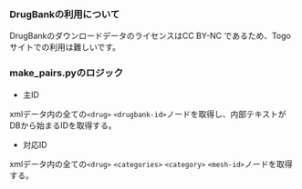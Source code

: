 ### DrugBankの利用について
DrugBankのダウンロードデータのライセンスはCC BY-NC であるため、Togoサイトでの利用は難しいです。

### make_pairs.pyのロジック

- 主ID

xmlデータ内の全ての`<drug>` `<drugbank-id>`ノードを取得し、内部テキストがDBから始まるIDを取得する。

- 対応ID

xmlデータ内の全ての`<drug>` `<categories>` `<category>` `<mesh-id>`ノードを取得する。
